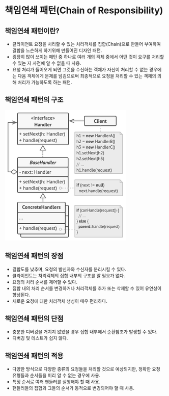 # 책임연쇄 패턴(Chain of Responsibility)

## 책임연쇄 패턴이란?

- 클라이언트 요청을 처리할 수 있는 처리객체를 집합(Chain)으로 만들어 부여하여 결합을 느슨하게 하기위해 만들어진 디자인 패턴.
- 굉장히 많이 쓰이는 패턴 중 하나로 여러 개의 객체 중에서 어떤 것이 요구를 처리할 수 있는 지 사전에 알 수 없을 때 사용.
- 요청 처리가 들어오게 되면 그것을 수신하는 객체가 자신이 처리할 수 없는 경우에는 다음 객체에게 문제를 넘김으로써
최종적으로 요청을 처리할 수 있는 객체의 의해 처리가 가능하도록 하는 패턴.

## 책임연쇄 패턴의 구조

![Chain of Responsibility Structure](../../images/ChainOfResponsibility.png)

## 책임연쇄 패턴의 장점

- 결합도를 낮추며, 요청의 발신자와 수신자를 분리시킬 수 있다.
- 클라이언트는 처리객체의 집합 내부의 구조를 알 필요가 없다.
- 요청의 처리 순서를 제어할 수 있다.
- 집합 내의 처리 순서를 변경하거나 처리객체를 추가 또는 삭제할 수 있어 유연성이 향상된다.
- 새로운 요청에 대한 처리객체 생성이 매우 편리하다.

## 책임연쇄 패턴의 단점

- 충분한 디버깅을 거치지 않았을 경우 집합 내부에서 순환참조가 발생할 수 있다.
- 디버깅 및 테스트가 쉽지 않다.

## 책임연쇄 패턴의 적용

- 다양한 방식으로 다양한 종류의 요청들을 처리할 것으로 예상되지만, 정확한 요청 유형들과 순서들을 미리 알 수 없는 경우에 사용.
- 특정 순서로 여러 핸들러를 실행해야 할 때 사용.
- 핸들러들의 집합과 그들의 순서가 동적으로 변경되어야 할 때 사용.